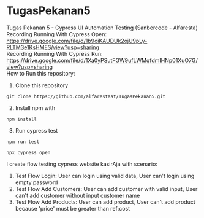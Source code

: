 # TugasPekanan5
Tugas Pekanan 5 - Cypress UI Automation Testing (Sanbercode - Alfaresta)
<br>
Recording Running With Cypress Open: https://drive.google.com/file/d/1b9oiKAUDUk2ojU9pLy-RLTM3e1KsHMES/view?usp=sharing
<br>
Recording Running With Cypress Run: https://drive.google.com/file/d/1Xa0yPSutFGW9ufLWMqfdmIHNp01XuO7G/view?usp=sharing
<br>
How to Run this repository:
1. Clone this repository
```
git clone https://github.com/alfarestaat/TugasPekanan5.git
```
2. Install npm with
```
npm install
```
3. Run cypress test
```
npm run test
```
```
npx cypress open
```

I create flow testing cypress website kasirAja with scenario:
1. Test Flow Login: User can login using valid data, User can't login using empty password
2. Test Flow Add Customers: User can add customer with valid input, User can't add customer without input customer name
3. Test Flow Add Products: User can add product, User can't add product because 'price' must be greater than ref:cost


